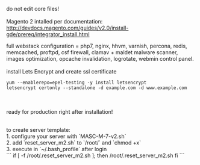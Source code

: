 

do not edit core files!<br/><br/>
Magento 2 intalled per documentation:<br/>
http://devdocs.magento.com/guides/v2.0/install-gde/prereq/integrator_install.html

full webstack configuration = php7, nginx, hhvm, varnish, percona, redis, memcached, proftpd, csf firewall, clamav + maldet malware scanner, images optimization, opcache invalidation, logrotate, webmin control panel.
<br/><br/>
install Lets Encrypt and create ssl certificate<br/>
```
yum --enablerepo=epel-testing -y install letsencrypt
letsencrypt certonly --standalone -d example.com -d www.example.com
```

<br/><br/>
ready for production right after installation!

<br/>
to create server template:<br/>
1. configure your server with `MASC-M-7-v2.sh`<br/>
2. add `reset_server_m2.sh` to `/root/` and `chmod +x`<br/>
3. execute in `~/.bash_profile` after login <br/>
```
if [ -f /root/.reset_server_m2.sh ]; then
        /root/.reset_server_m2.sh
fi
```
